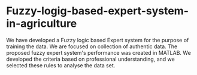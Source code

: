 # Fuzzy-logig-based-expert-system-in-agriculture
We have developed a Fuzzy logic based Expert system for the purpose of training the data. We are focused on collection of authentic data. The proposed fuzzy expert system's performance was created in MATLAB. We developed the criteria based on professional understanding, and we selected these rules to analyse the data set.
